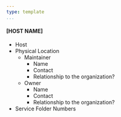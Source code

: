 ```yaml
---
type: template
...
```


#### [HOST NAME]

  * Host
  * Physical Location
    * Maintainer
      * Name
      * Contact
      * Relationship to the organization?
    * Owner
      * Name
      * Contact
      * Relationship to the organization?
  * Service Folder Numbers
